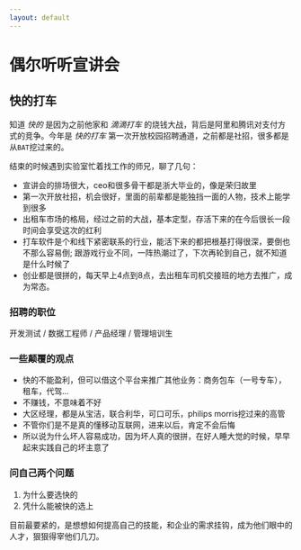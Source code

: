 ```yaml
---
layout: default
---
```

偶尔听听宣讲会
=============

快的打车
--------

知道 *快的* 是因为之前他家和 *滴滴打车* 的烧钱大战，背后是阿里和腾讯对支付方式的竞争。今年是 *快的打车* 第一次开放校园招聘通道，之前都是社招，很多都是从`BAT`挖过来的。

结束的时候遇到实验室忙着找工作的师兄，聊了几句：

* 宣讲会的排场很大，ceo和很多骨干都是浙大毕业的，像是荣归故里
* 第一次开放社招，机会很好，里面的前辈都是能独挡一面的人物，技术上能学到很多
* 出租车市场的格局，经过之前的大战，基本定型，存活下来的在今后很长一段时间会享受这次的红利
* 打车软件是个和线下紧密联系的行业，能活下来的都把根基打得很深，要倒也不那么容易倒; 跟游戏行业不同，一阵热潮过了，下次再轮到自己，就不知道是什么时候了
* 创业都是很拼的，每天早上4点到8点，去出租车司机交接班的地方去推广，成为常态。

### 招聘的职位
开发测试 / 数据工程师 / 产品经理 / 管理培训生

### 一些颠覆的观点
* 快的不能盈利，但可以借这个平台来推广其他业务：商务包车（一号专车），租车，代驾...
* 不赚钱，不意味着不好
* 大区经理，都是从宝洁，联合利华，可口可乐，philips morris挖过来的高管
* 不管你们是不是真的懂移动互联网，进来以后，肯定不会后悔
* 所以说为什么坏人容易成功，因为坏人真的很拼，在好人睡大觉的时候，早早起来实践自己的坏主意了

### 问自己两个问题
1. 为什么要选快的
2. 凭什么能被快的选上

目前最要紧的，是想想如何提高自己的技能，和企业的需求挂钩，成为他们眼中的人才，狠狠得宰他们几刀。
